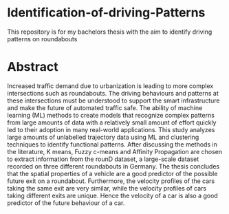 # Identification-of-driving-Patterns
This repository is for my bachelors thesis with the aim to identify driving patterns on roundabouts

# Abstract
Increased traffic demand due to urbanization is leading to more complex intersections such as roundabouts. The driving behaviours and patterns at these intersections must be understood to support the smart infrastructure and make the future of automated traffic safe. The ability of machine learning (ML) methods to create models that recognize complex patterns from large amounts of data with a relatively small amount of effort quickly led to their adoption in many real-world applications. This study analyzes large amounts of unlabelled trajectory data using ML and clustering techniques to identify functional patterns. After discussing the methods in the literature, K means, Fuzzy c-means and Affinity Propagation are chosen to extract information from the rounD dataset, a large-scale dataset recorded on three different roundabouts in Germany. The thesis concludes that the spatial properties of a vehicle are a good predictor of the possible future exit on a roundabout. Furthermore, the velocity profiles of the cars taking the same exit are very similar, while the velocity profiles of cars taking different exits are unique. Hence the velocity of a car is also a good predictor of the future behaviour of a car.
